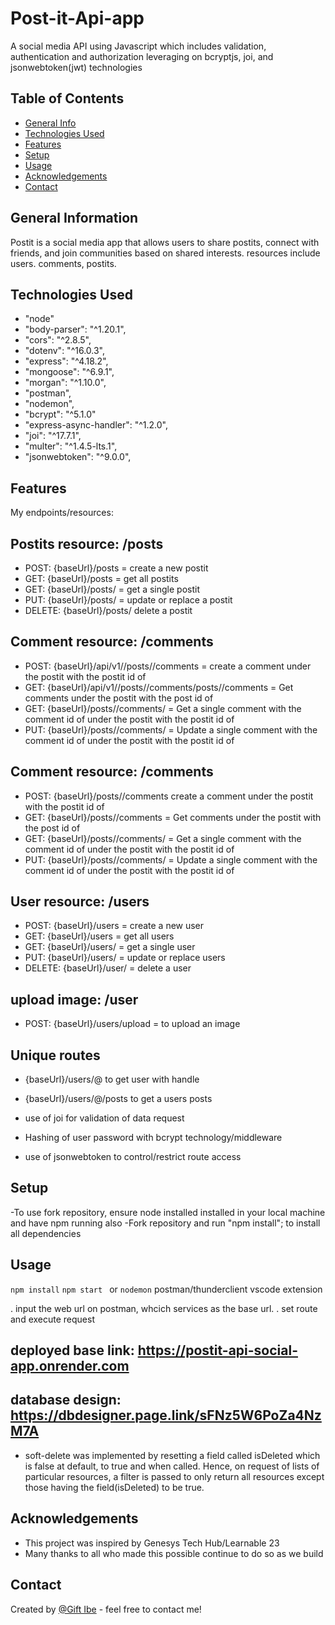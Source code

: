# Post-it-Api-app
A social media API using Javascript which includes validation, authentication and authorization leveraging on bcryptjs, joi, and jsonwebtoken(jwt) technologies


## Table of Contents
* [General Info](#general-information)
* [Technologies Used](#technologies-used)
* [Features](#features)
* [Setup](#setup)
* [Usage](#usage)
* [Acknowledgements](#acknowledgements)
* [Contact](#contact)


## General Information
Postit is a social media app that allows users to share postits, connect with friends, and join communities based on shared interests. resources include users. comments, postits.

## Technologies Used
-  "node" 
-  "body-parser": "^1.20.1",
-  "cors": "^2.8.5",
-  "dotenv": "^16.0.3",
-  "express": "^4.18.2",
-  "mongoose": "^6.9.1",
-  "morgan": "^1.10.0",
-  "postman",
-  "nodemon",
-  "bcrypt": "^5.1.0"
-  "express-async-handler": "^1.2.0",
-  "joi": "^17.7.1",
-  "multer": "^1.4.5-lts.1",
-  "jsonwebtoken": "^9.0.0",



## Features
My endpoints/resources:

## Postits resource: /posts
- POST: {baseUrl}/posts = create a new postit
- GET: {baseUrl}/posts = get all postits 
- GET:  {baseUrl}/posts/<id> = get a single postit
- PUT: {baseUrl}/posts/<id> = update or replace a postit 
- DELETE: {baseUrl}/posts/<id> delete a postit 

  
## Comment resource: /comments
- POST: {baseUrl}/api/v1//posts/<postId>/comments = create a comment under the postit with the postit id of <postId> 
- GET: {baseUrl}/api/v1//posts/<postId>/comments/posts/<postId>/comments = Get comments under the postit with the post id of <postId>
- GET:  {baseUrl}/posts/<postId>/comments/<id> = Get a single comment with the comment id of <id> under the postit with the postit id of <postId> 
- PUT: {baseUrl}/posts/<postId>/comments/<id> = Update a single comment with the comment id of <id> under the postit with the postit id of <postId> 
  
## Comment resource: /comments
- POST:  {baseUrl}/posts/<postId>/comments create a comment under the postit with the postit id of <postId>  
- GET: {baseUrl}/posts/<postId>/comments = Get comments under the postit with the post id of <postId>  
- GET: {baseUrl}/posts/<postId>/comments/<id> = Get a single comment with the comment id of <id> under the postit with the postit id of <postId> 
- PUT: {baseUrl}/posts/<postId>/comments/<id> = Update a single comment with the comment id of <id> under the postit with the postit id of <postId>   

## User resource: /users 
- POST: {baseUrl}/users = create a new user
- GET: {baseUrl}/users = get all users
- GET: {baseUrl}/users/<id> = get a single user
- PUT: {baseUrl}/users/<id> = update or replace users
- DELETE: {baseUrl}/user/<id> = delete a user

## upload image: /user
- POST: {baseUrl}/users/upload = to upload an image
  
 ## Unique routes
- {baseUrl}/users/@<user-postit-handle> to get user with handle
- {baseUrl}/users/@<user-postit-handle>/posts  to get a users posts


- use of joi for validation of data request 
- Hashing of user password with bcrypt technology/middleware
- use of jsonwebtoken to control/restrict route access


## Setup
-To use fork repository, ensure node installed installed in your local machine and have npm running also
-Fork repository and run "npm install"; to install all dependencies

## Usage
`npm install`
`npm start ` or `nodemon`
 postman/thunderclient vscode extension
  
. input the web url on postman, whcich services as the base url.
. set route and execute request


  
## deployed base link: https://postit-api-social-app.onrender.com
  ## database design: https://dbdesigner.page.link/sFNz5W6PoZa4NzM7A
  
  - soft-delete was implemented by resetting a field called isDeleted which is false at default, to true and when called. Hence, on request of lists of particular resources, a filter is passed to only return all resources except those having the field(isDeleted) to be true.


## Acknowledgements
- This project was inspired by Genesys Tech Hub/Learnable 23
- Many thanks to all who made this possible continue to do so as we build

## Contact
Created by [@Gift Ibe](giftibe62@gmail.com) - feel free to contact me!
